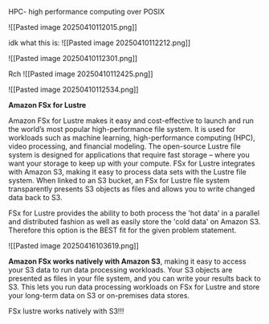 HPC- high performance computing over POSIX

![[Pasted image 20250410112015.png]]



idk what this is:
![[Pasted image 20250410112212.png]]





![[Pasted image 20250410112301.png]]




Rch
![[Pasted image 20250410112425.png]]


![[Pasted image 20250410112534.png]]



**Amazon FSx for Lustre**

Amazon FSx for Lustre makes it easy and cost-effective to launch and run the world’s most popular high-performance file system. It is used for workloads such as machine learning, high-performance computing (HPC), video processing, and financial modeling. The open-source Lustre file system is designed for applications that require fast storage – where you want your storage to keep up with your compute. FSx for Lustre integrates with Amazon S3, making it easy to process data sets with the Lustre file system. When linked to an S3 bucket, an FSx for Lustre file system transparently presents S3 objects as files and allows you to write changed data back to S3.

FSx for Lustre provides the ability to both process the 'hot data' in a parallel and distributed fashion as well as easily store the 'cold data' on Amazon S3. Therefore this option is the BEST fit for the given problem statement.


![[Pasted image 20250416103619.png]]

**Amazon FSx works natively with Amazon S3**, making it easy to access your S3 data to run data processing workloads. Your S3 objects are presented as files in your file system, and you can write your results back to S3. This lets you run data processing workloads on FSx for Lustre and store your long-term data on S3 or on-premises data stores.



FSx lustre works natively with S3!!!